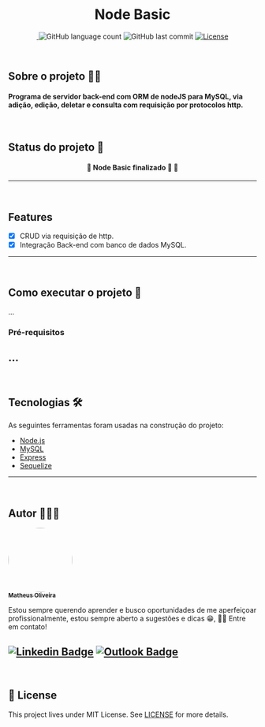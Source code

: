 <h1 align="center">Node Basic</h1>


<p align="center"> 
 <a href="https://www.linkedin.com/in/matheusoliveiradev/">
 <img alt="" src="https://img.shields.io/badge/feito%20pelo-Matheus-blue">
 </a>
<img alt="GitHub language count" src="https://img.shields.io/github/languages/count/Matheus-Olive1402/Node_basic">
<img alt="GitHub last commit" src="https://img.shields.io/github/last-commit/Matheus-Olive1402/Node_basic">
 <a href="https://github.com/Matheus-Olive1402/Node_basic/blob/main/LICENSE.md">
 <img alt="License" src="https://img.shields.io/badge/license-MIT-brightgreen">
 </a>
</p>
<br>


## Sobre o projeto 👨‍💻 
<h4> Programa de servidor back-end com ORM de nodeJS para MySQL, via adição, edição, deletar e consulta com requisição por protocolos http.  </h4>
<br>


## Status do projeto 🔧
<h4 align="center"> 
	🚧  Node Basic finalizado 🚀  🚧 <br>
</h4>

---
<br>

## Features
- [x] CRUD via requisição de http.
- [x] Integração Back-end com banco de dados MySQL.

---
<br>

## Como executar o projeto 🚀

...

### Pré-requisitos

...
---
<br>

## Tecnologias 🛠

As seguintes ferramentas foram usadas na construção do projeto:

- [Node.js](https://nodejs.org/en/)
- [MySQL](https://https://www.mysql.com)
- [Express](https://expressjs.com/pt-br/)
- [Sequelize](https://sequelize.org)

---
<br>

## Autor 🎨👨‍🎨

<a href="https://github.com/Matheus-Olive1402">
 <img style="border-radius: 50%;" src="https://avatars.githubusercontent.com/u/79922865?v=4" width="130px;" alt=""/>
 <br />
 <sub><b>Matheus Oliveira</b></sub></a>


Estou sempre querendo aprender e busco oportunidades de me aperfeiçoar profissionalmente, estou sempre aberto a sugestões e dicas 😁, 👋🏽 Entre em contato!

[![Linkedin Badge](https://img.shields.io/badge/-Matheus-blue?style=flat-square&logo=Linkedin&logoColor=white&link=https://www.linkedin.com/in/matheusoliveiradev/)](https://www.linkedin.com/in/matheusoliveiradev/) [![Outlook Badge](https://img.shields.io/badge/-matheus.olive1402@hotmail.com-blue?style=flat-square&logo=Gmail&logoColor=white&link=mailto:matheus.olive1402@hotmail.com)](mailto:matheus.olive1402@hotmail.com)
---
<br>

## 📝 License
This project lives under MIT License. See [LICENSE](LICENSE.md) for more details.